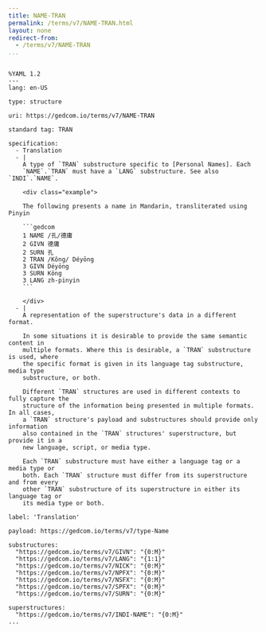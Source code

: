 ```yaml
---
title: NAME-TRAN
permalink: /terms/v7/NAME-TRAN.html
layout: none
redirect-from:
  - /terms/v7/NAME-TRAN
...
```


```

%YAML 1.2
---
lang: en-US

type: structure

uri: https://gedcom.io/terms/v7/NAME-TRAN

standard tag: TRAN

specification:
  - Translation
  - |
    A type of `TRAN` substructure specific to [Personal Names]. Each
    `NAME`.`TRAN` must have a `LANG` substructure. See also `INDI`.`NAME`.
    
    <div class="example">
    
    The following presents a name in Mandarin, transliterated using Pinyin
    
    ```gedcom
    1 NAME /孔/德庸
    2 GIVN 德庸
    2 SURN 孔
    2 TRAN /Kǒng/ Déyōng
    3 GIVN Déyōng
    3 SURN Kǒng
    3 LANG zh-pinyin
    ```
    
    </div>
  - |
    A representation of the superstructure's data in a different format.
    
    In some situations it is desirable to provide the same semantic content in
    multiple formats. Where this is desirable, a `TRAN` substructure is used, where
    the specific format is given in its language tag substructure, media type
    substructure, or both.
    
    Different `TRAN` structures are used in different contexts to fully capture the
    structure of the information being presented in multiple formats. In all cases,
    a `TRAN` structure's payload and substructures should provide only information
    also contained in the `TRAN` structures' superstructure, but provide it in a
    new language, script, or media type.
    
    Each `TRAN` substructure must have either a language tag or a media type or
    both. Each `TRAN` structure must differ from its superstructure and from every
    other `TRAN` substructure of its superstructure in either its language tag or
    its media type or both.

label: 'Translation'

payload: https://gedcom.io/terms/v7/type-Name

substructures:
  "https://gedcom.io/terms/v7/GIVN": "{0:M}"
  "https://gedcom.io/terms/v7/LANG": "{1:1}"
  "https://gedcom.io/terms/v7/NICK": "{0:M}"
  "https://gedcom.io/terms/v7/NPFX": "{0:M}"
  "https://gedcom.io/terms/v7/NSFX": "{0:M}"
  "https://gedcom.io/terms/v7/SPFX": "{0:M}"
  "https://gedcom.io/terms/v7/SURN": "{0:M}"

superstructures:
  "https://gedcom.io/terms/v7/INDI-NAME": "{0:M}"
...

```
